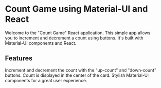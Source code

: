 # Count Game using Material-UI and React
Welcome to the "Count Game" React application. This simple app allows you to increment and decrement a count using buttons. It's built with Material-UI components and React.

## Features
Increment and decrement the count with the "up-count" and "down-count" buttons.
Count is displayed in the center of the card.
Stylish Material-UI components for a great user experience.
